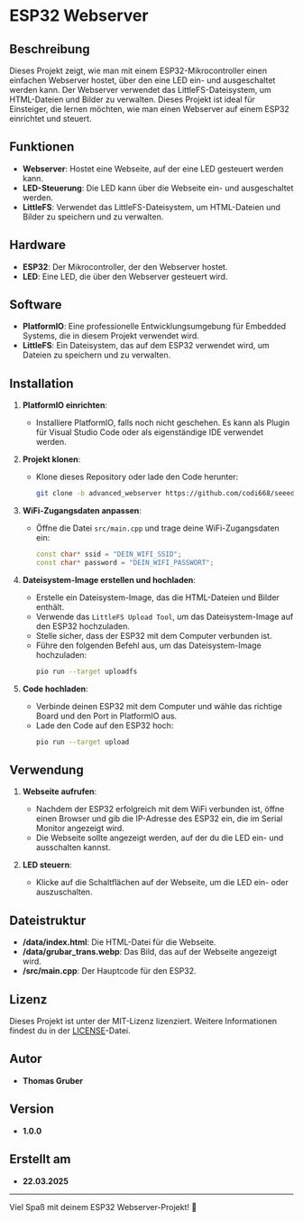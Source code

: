 # ESP32 Webserver

## Beschreibung
Dieses Projekt zeigt, wie man mit einem ESP32-Mikrocontroller einen einfachen Webserver hostet, über den eine LED ein- und ausgeschaltet werden kann. Der Webserver verwendet das LittleFS-Dateisystem, um HTML-Dateien und Bilder zu verwalten. Dieses Projekt ist ideal für Einsteiger, die lernen möchten, wie man einen Webserver auf einem ESP32 einrichtet und steuert.

## Funktionen
- **Webserver**: Hostet eine Webseite, auf der eine LED gesteuert werden kann.
- **LED-Steuerung**: Die LED kann über die Webseite ein- und ausgeschaltet werden.
- **LittleFS**: Verwendet das LittleFS-Dateisystem, um HTML-Dateien und Bilder zu speichern und zu verwalten.

## Hardware
- **ESP32**: Der Mikrocontroller, der den Webserver hostet.
- **LED**: Eine LED, die über den Webserver gesteuert wird.

## Software
- **PlatformIO**: Eine professionelle Entwicklungsumgebung für Embedded Systems, die in diesem Projekt verwendet wird.
- **LittleFS**: Ein Dateisystem, das auf dem ESP32 verwendet wird, um Dateien zu speichern und zu verwalten.

## Installation
1. **PlatformIO einrichten**:
   - Installiere PlatformIO, falls noch nicht geschehen. Es kann als Plugin für Visual Studio Code oder als eigenständige IDE verwendet werden.

2. **Projekt klonen**:
   - Klone dieses Repository oder lade den Code herunter:
     ```bash
     git clone -b advanced_webserver https://github.com/codi668/seeed_studio_esp32c3.git
     ```

3. **WiFi-Zugangsdaten anpassen**:
   - Öffne die Datei `src/main.cpp` und trage deine WiFi-Zugangsdaten ein:
     ```cpp
     const char* ssid = "DEIN_WIFI_SSID";
     const char* password = "DEIN_WIFI_PASSWORT";
     ```

4. **Dateisystem-Image erstellen und hochladen**:
   - Erstelle ein Dateisystem-Image, das die HTML-Dateien und Bilder enthält.
   - Verwende das `LittleFS Upload Tool`, um das Dateisystem-Image auf den ESP32 hochzuladen.
   - Stelle sicher, dass der ESP32 mit dem Computer verbunden ist.
   - Führe den folgenden Befehl aus, um das Dateisystem-Image hochzuladen:
     ```bash
     pio run --target uploadfs
     ```

5. **Code hochladen**:
   - Verbinde deinen ESP32 mit dem Computer und wähle das richtige Board und den Port in PlatformIO aus.
   - Lade den Code auf den ESP32 hoch:
     ```bash
     pio run --target upload
     ```

## Verwendung
1. **Webseite aufrufen**:
   - Nachdem der ESP32 erfolgreich mit dem WiFi verbunden ist, öffne einen Browser und gib die IP-Adresse des ESP32 ein, die im Serial Monitor angezeigt wird.
   - Die Webseite sollte angezeigt werden, auf der du die LED ein- und ausschalten kannst.

2. **LED steuern**:
   - Klicke auf die Schaltflächen auf der Webseite, um die LED ein- oder auszuschalten.

## Dateistruktur
- **/data/index.html**: Die HTML-Datei für die Webseite.
- **/data/grubar_trans.webp**: Das Bild, das auf der Webseite angezeigt wird.
- **/src/main.cpp**: Der Hauptcode für den ESP32.

## Lizenz
Dieses Projekt ist unter der MIT-Lizenz lizenziert. Weitere Informationen findest du in der [LICENSE](LICENSE)-Datei.

## Autor
- **Thomas Gruber**

## Version
- **1.0.0**

## Erstellt am
- **22.03.2025**

---

Viel Spaß mit deinem ESP32 Webserver-Projekt! 🚀
